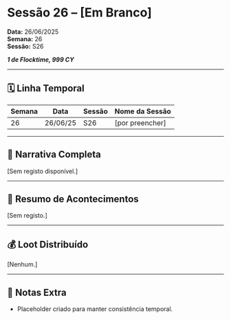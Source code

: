 # Sessão 26 – [Em Branco]  
**Data:** 26/06/2025  
**Semana:** 26  
**Sessão:** S26  

***1 de Flocktime, 999 CY***

---
## 🗓 Linha Temporal
| Semana | Data      | Sessão | Nome da Sessão |
|--------|-----------|--------|----------------|
| 26     | 26/06/25  | S26    | [por preencher] |

---

## 📖 Narrativa Completa
[Sem registo disponível.]

---

## 🎲 Resumo de Acontecimentos
[Sem registo.]

---

## 💰 Loot Distribuído
[Nenhum.]

---

## 🧾 Notas Extra
- Placeholder criado para manter consistência temporal.

